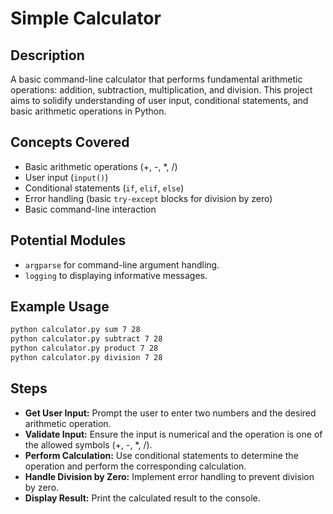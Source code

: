 # Simple Calculator

## Description

A basic command-line calculator that performs fundamental arithmetic operations: addition, subtraction, multiplication, and division. This project aims to solidify understanding of user input, conditional statements, and basic arithmetic operations in Python.

## Concepts Covered

- Basic arithmetic operations (+, -, \*, /)
- User input (`input()`)
- Conditional statements (`if`, `elif`, `else`)
- Error handling (basic `try-except` blocks for division by zero)
- Basic command-line interaction

## Potential Modules

- `argparse` for command-line argument handling.
- `logging` to displaying informative messages.

## Example Usage

```bash
python calculator.py sum 7 28
python calculator.py subtract 7 28
python calculator.py product 7 28
python calculator.py division 7 28
```

## Steps

- **Get User Input:** Prompt the user to enter two numbers and the desired arithmetic operation.
- **Validate Input:** Ensure the input is numerical and the operation is one of the allowed symbols (+, -, \*, /).
- **Perform Calculation:** Use conditional statements to determine the operation and perform the corresponding calculation.
- **Handle Division by Zero:** Implement error handling to prevent division by zero.
- **Display Result:** Print the calculated result to the console.

